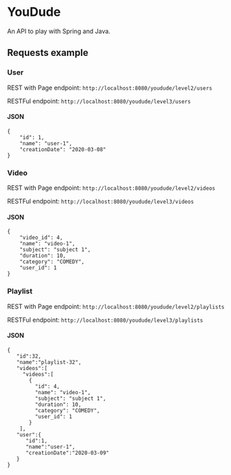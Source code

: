 # YouDude
An API to play with Spring and Java.

## Requests example

### User
REST with Page endpoint: `http://localhost:8080/youdude/level2/users`

RESTFul endpoint: `http://localhost:8080/youdude/level3/users`

#### JSON

    {
        "id": 1,
        "name": "user-1",
        "creationDate": "2020-03-08"
    }

### Video
REST with Page endpoint: `http://localhost:8080/youdude/level2/videos`

RESTFul endpoint: `http://localhost:8080/youdude/level3/videos`

#### JSON

    {
        "video_id": 4,
        "name": "video-1",
        "subject": "subject 1",
        "duration": 10,
        "category": "COMEDY",
        "user_id": 1
    }

### Playlist
REST with Page endpoint: `http://localhost:8080/youdude/level2/playlists`

RESTFul endpoint: `http://localhost:8080/youdude/level3/playlists`

#### JSON

    {
       "id":32,
       "name":"playlist-32",
       "videos":[
         "videos":[
           {
             "id": 4,
             "name": "video-1",
             "subject": "subject 1",
             "duration": 10,
             "category": "COMEDY",
             "user_id": 1
           }
        ],
       "user":{
          "id":1,
          "name":"user-1",
          "creationDate":"2020-03-09"
       }
    }
